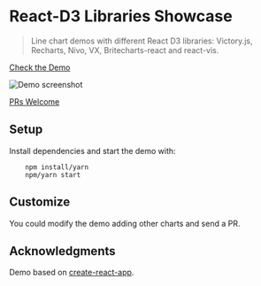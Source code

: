 # React-D3 Libraries Showcase

> Line chart demos with different React D3 libraries: Victory.js, Recharts, Nivo, VX, Britecharts-react and react-vis.

[Check the Demo][demoLink]

![Demo screenshot][demoSS]

[PRs Welcome](https://img.shields.io/badge/PRs-welcome-brightgreen.svg)

## Setup
Install dependencies and start the demo with:
```
    npm install/yarn
    npm/yarn start
```

## Customize
You could modify the demo adding other charts and send a PR.

## Acknowledgments
Demo based on [create-react-app](https://github.com/facebookincubator/create-react-app).


[demoSS]: https://github.com/Golodhros/talk-react-d3/blob/master/public/talk-react-d3-demo.png "Demo screenshots"
[demoLink]: https://golodhros.github.io/talk-react-d3/
